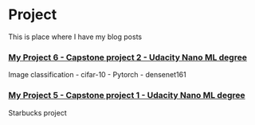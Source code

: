 # Project

This is place where I have my blog posts

### [My Project 6 - Capstone project 2 - Udacity Nano ML degree]()

Image classification - cifar-10 - Pytorch - densenet161

### [My Project 5 - Capstone project 1 - Udacity Nano ML degree](https://ngandn18.github.io/project/web.htm)

Starbucks project
